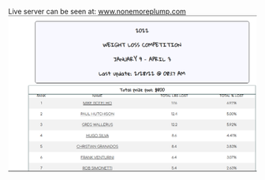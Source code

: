 Live server can be seen at: <a href="http://www.nonemoreplump.com">www.nonemoreplump.com</a>
<br>
<img src="./weight.png">



